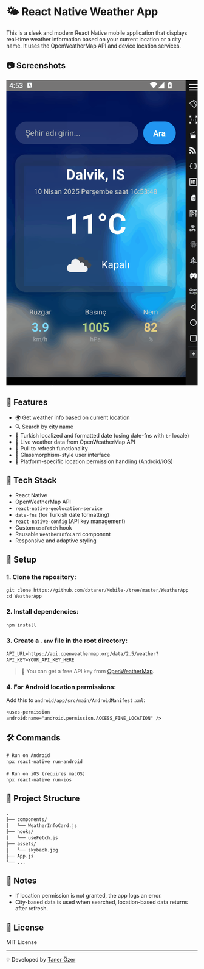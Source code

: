 
🌤️ React Native Weather App
============================

This is a sleek and modern React Native mobile application that displays real-time weather information based on your current location or a city name. It uses the OpenWeatherMap API and device location services.

📷 Screenshots
--------------
![News App Demo](https://github.com/dxtaner/Mobile-/blob/master/WeatherApp/Weather.gif)


🚀 Features
-----------

*   🌍 Get weather info based on current location
*   🔍 Search by city name
*   📅 Turkish localized and formatted date (using date-fns with `tr` locale)
*   📡 Live weather data from OpenWeatherMap API
*   🔄 Pull to refresh functionality
*   🎨 Glassmorphism-style user interface
*   📱 Platform-specific location permission handling (Android/iOS)

🧪 Tech Stack
-------------

*   React Native
*   OpenWeatherMap API
*   `react-native-geolocation-service`
*   `date-fns` (for Turkish date formatting)
*   `react-native-config` (API key management)
*   Custom `useFetch` hook
*   Reusable `WeatherInfoCard` component
*   Responsive and adaptive styling

🔧 Setup
--------

### 1\. Clone the repository:

    git clone https://github.com/dxtaner/Mobile-/tree/master/WeatherApp
    cd WeatherApp

### 2\. Install dependencies:

    npm install

### 3\. Create a `.env` file in the root directory:

    API_URL=https://api.openweathermap.org/data/2.5/weather?
    API_KEY=YOUR_API_KEY_HERE

> 🔑 You can get a free API key from [OpenWeatherMap](https://openweathermap.org/api).

### 4\. For Android location permissions:

Add this to `android/app/src/main/AndroidManifest.xml`:

    <uses-permission android:name="android.permission.ACCESS_FINE_LOCATION" />




🛠 Commands
-----------

    # Run on Android
    npx react-native run-android
    
    # Run on iOS (requires macOS)
    npx react-native run-ios

📁 Project Structure
--------------------

    .
    ├── components/
    │   └── WeatherInfoCard.js
    ├── hooks/
    │   └── useFetch.js
    ├── assets/
    │   └── skyback.jpg
    ├── App.js
    └── ...
    

📌 Notes
--------

*   If location permission is not granted, the app logs an error.
*   City-based data is used when searched, location-based data returns after refresh.

📄 License
----------

MIT License

* * *

💡 Developed by [Taner Özer](mailto:tanerozer16@gmail.com)
